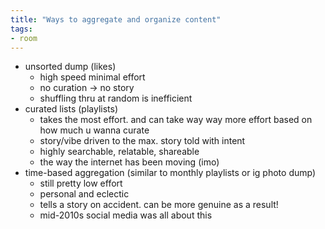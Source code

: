```yaml
---
title: "Ways to aggregate and organize content"
tags: 
- room
---
```


- unsorted dump (likes)
	- high speed minimal effort
	- no curation -> no story
	- shuffling thru at random is inefficient
- curated lists (playlists)
	- takes the most effort. and can take way way more effort based on how much u wanna curate
	- story/vibe driven to the max. story told with intent
	- highly searchable, relatable, shareable
	- the way the internet has been moving (imo)
- time-based aggregation (similar to monthly playlists or ig photo dump)
	- still pretty low effort
	- personal and eclectic
	- tells a story on accident. can be more genuine as a result!
	- mid-2010s social media was all about this